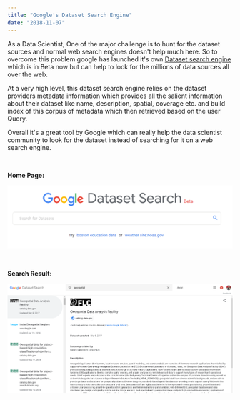 ```yaml
---
title: "Google's Dataset Search Engine"
date: "2018-11-07"
---
```


As a Data Scientist, One of the major challenge is to hunt for the dataset sources and normal web search engines doesn't help much here. So to overcome this problem google has launched it's own [Dataset search engine](https://toolbox.google.com/datasetsearch) which is in Beta now but can help to look for the millions of data sources all over the web.

At a very high level, this dataset search engine relies on the dataset providers metadata information which provides all the salient information about their dataset like name, description, spatial, coverage etc. and build index of this corpus of metadata which then retrieved based on the user Query.

Overall it's a great tool by Google which can really help the data scientist community to look for the dataset instead of searching for it on a web search engine.

 

 **Home Page:**

![](/images/2018/11/datasetsearch.png)

 

**Search Result:**

![](/images/2018/11/geospatial.png)
